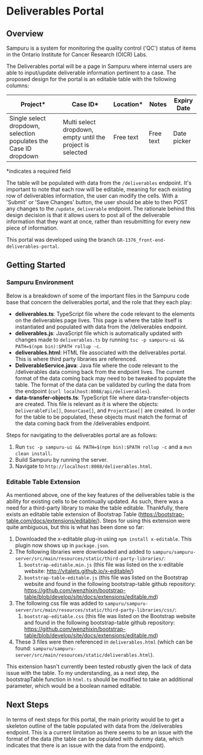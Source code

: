 # Deliverables Portal
## Overview
Sampuru is a system for monitoring the quality control ('QC') status of items in the Ontario Institute for Cancer Research (OICR) Labs. 

The Deliverables portal will be a page in Sampuru where internal users are able to input/update deliverable information pertinent to a case. The proposed design for the portal is an editable table with the following columns:

| Project*                                                         | Case ID*                                                   | Location* | Notes     | Expiry Date |
|------------------------------------------------------------------|------------------------------------------------------------|-----------|-----------|-------------|
| Single select dropdown, selection populates the Case ID dropdown | Multi select dropdown, empty until the project is selected | Free text | Free text | Date picker |
*indicates a required field

The table will be populated with data from the `/deliverables` endpoint. It's important to note that each row will be editable, meaning for each existing row of deliverables information, the user can modify the cells. With a 'Submit' or 'Save Changes' button, the user should be able to then POST any changes to the `/update_deliverable` endpoint. The rationale behind this design decision is that it allows users to post all of the deliverable information that they want at once, rather than resubmitting for every new piece of information.

This portal was developed using the branch `GR-1376_front-end-deliverables-portal`.
 

## Getting Started
### Sampuru Environment
Below is a breakdown of some of the important files in the Sampuru code base that concern the deliverables portal, and the role that they each play:

- **deliverables.ts**: TypeScript file where the code relevant to the elements on the deliverables page lives. This page is where the table itself is instantiated and populated with data from the /deliverables endpoint.
- **deliverables.js**: JavaScript file which is automatically updated with changes made to `deliverables.ts` by running `tsc -p sampuru-ui && PATH=$(npm bin):$PATH rollup -c`.
- **deliverables.html**: HTML file associated with the deliverables portal. This is where third party libraries are referenced.
- **DeliverableService.java**: Java file where the code relevant to the /deliverables data coming back from the endpoint lives. The current format of the data coming back may need to be tweaked to populate the table. The format of the data can be validated by curling the data from the endpoint (`curl localhost:8088/api/deliverables`).
- **data-transfer-objects.ts**: TypeScript file where data-transfer-objects are created. This file is relevant as it is where the objects: `DeliverableFile[]`, `DonorCase[]`, and `ProjectCase[]` are created. In order for the table to be populated, these objects must match the format of the data coming back from the /deliverables endpoint.

Steps for navigating to the deliverables portal are as follows:

1. Run `tsc -p sampuru-ui && PATH=$(npm bin):$PATH rollup -c` and a `mvn clean install`.
2. Build Sampuru by running the server.
3. Navigate to `http://localhost:8088/deliverables.html`.
### Editable Table Extension
As mentioned above, one of the key features of the deliverables table is the ability for existing cells to be continually updated. As such, there was a need for a third-party library to make the table editable. Thankfully, there exists an editable table extension of Bootstrap Table (https://bootstrap-table.com/docs/extensions/editable/). Steps for using this extension were quite ambiguous, but this is what has been done so far:

1. Downloaded the x-editable plug-in using `npm install x-editable`. This plugin now shows up in `package.json`.
2. The following libraries were downloaded and added to `sampuru/sampuru-server/src/main/resources/static/third-party-libraries/`:
   1. `bootstrap-editable.min.js` (this file was listed on the x-editable website: http://vitalets.github.io/x-editable/)
   2. `bootstrap-table-editable.js` (this file was listed on the Bootstrap website and found in the following bootstrap-table github repository: https://github.com/wenzhixin/bootstrap-table/blob/develop/site/docs/extensions/editable.md)
3. The following css file was added to `sampuru/sampuru-server/src/main/resources/static/third-party-libraries/css/`:
   1. `bootstrap-editable.css` (this file was listed on the Bootstrap website and found in the following bootstrap-table github repository: https://github.com/wenzhixin/bootstrap-table/blob/develop/site/docs/extensions/editable.md)
4. These 3 files were then referenced in `deliverables.html` (which can be found: `sampuru/sampuru-server/src/main/resources/static/deliverables.html`).

This extension hasn't currently been tested robustly given the lack of data issue with the table. To my understanding, as a next step, the bootstrapTable function in `html.ts` should be modified to take an additional parameter, which would be a boolean named editable.
## Next Steps
In terms of next steps for this portal, the main priority would be to get a skeleton outline of the table populated with data from the /deliverables endpoint. This is a current limitation as there seems to be an issue with the format of the data (the table can be populated with dummy data, which indicates that there is an issue with the data from the endpoint). 
